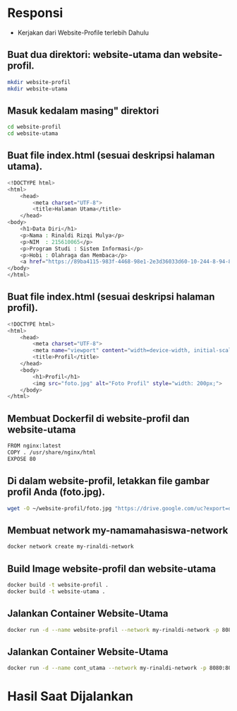 # Responsi
- Kerjakan dari Website-Profile terlebih Dahulu
## Buat dua direktori: website-utama dan website-profil.
```sh
mkdir website-profil
mkdir website-utama
```
## Masuk kedalam masing" direktori
```sh
cd website-profil
cd website-utama
```
## Buat file index.html (sesuai deskripsi halaman utama).
```sh
<!DOCTYPE html>
<html>
    <head>
        <meta charset="UTF-8">
        <title>Halaman Utama</title>
    </head>
<body>
    <h1>Data Diri</h1>
    <p>Nama : Rinaldi Rizqi Mulya</p>
    <p>NIM  : 215610065</p>
    <p>Program Studi : Sistem Informasi</p>
    <p>Hobi : Olahraga dan Membaca</p>
    <a href="https://89ba4115-983f-4468-98e1-2e3d36033d60-10-244-8-94-8081.papa.r.killercoda.com/">Profil</a>
</body>
</html>
```
## Buat file index.html (sesuai deskripsi halaman profil).
```sh
<!DOCTYPE html>
<html>
    <head>
        <meta charset="UTF-8">
        <meta name="viewport" content="width=device-width, initial-scale=0">
        <title>Profil</title>
    </head>
    <body>
        <h1>Profil</h1>
        <img src="foto.jpg" alt="Foto Profil" style="width: 200px;">
    </body>
</html>
```
## Membuat Dockerfil di website-profil dan website-utama
```sh
FROM nginx:latest
COPY . /usr/share/nginx/html
EXPOSE 80
```
## Di dalam website-profil, letakkan file gambar profil Anda (foto.jpg).
```sh
wget -O ~/website-profil/foto.jpg "https://drive.google.com/uc?export=download&id=1hggSYhlmQneVDGUBXmD0HWptz1LZn5Y-"
```
## Membuat network my-namamahasiswa-network
```sh
docker network create my-rinaldi-network
```
## Build Image website-profil dan website-utama
```sh
docker build -t website-profil .
docker build -t website-utama . 
```
## Jalankan Container Website-Utama
```sh
docker run -d --name website-profil --network my-rinaldi-network -p 8081:80 website-profil
```
## Jalankan Container Website-Utama
```sh
docker run -d --name cont_utama --network my-rinaldi-network -p 8080:80 website-utama 
```
# Hasil Saat Dijalankan
